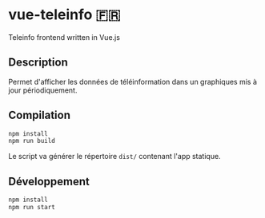 # vue-teleinfo :fr:

Teleinfo frontend written in Vue.js

## Description

Permet d'afficher les données de téléinformation dans un graphiques mis à jour périodiquement.

## Compilation

```js
npm install
npm run build
```

Le script va générer le répertoire `dist/` contenant l'app statique.

## Développement

```js
npm install
npm run start
```

